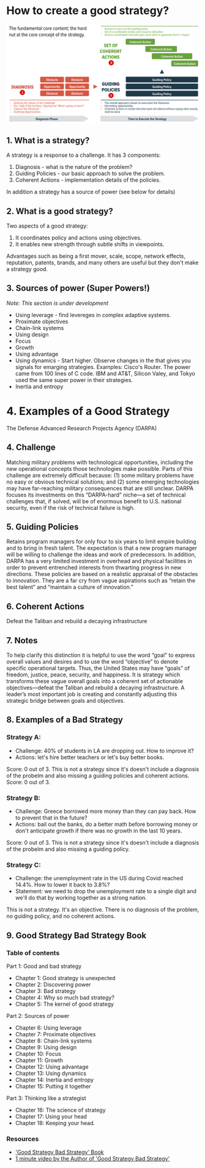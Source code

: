 <!-- numbers -->

# How to create a good strategy?

![strategy](strategy-kernel.png)

## 1. What is a strategy?
A strategy is a response to a challenge. It has 3 components:
1. Diagnosis - what is the nature of the problem?
1. Guiding Policies - our basic approach to solve the problem.
1. Coherent Actions - implementation details of the policies.

In addition a strategy has a source of power (see below for details)

## 2. What is a good strategy?
Two aspects of a good strategy:
1. It coordinates policy and actions using objectives.
2. It enables new strength through subtle shifts in viewpoints.

Advantages such as being a first mover, scale, scope, network effects, reputation, patents, brands, and many others are useful but they don't make a strategy good.

## 3. Sources of power (Super Powers!)
*Note: This section is under development*

* Using leverage - find levereges in complex adaptive systems.
* Proximate objectives
* Chain-link systems
* Using design
* Focus
* Growth
* Using advantage
* Using dynamics - Start higher. Observe changes in the that gives you signals for emarging strategies. Examples: Cisco's Router. The power came from 100 lines of C code. IBM and AT&T, Silicon Valey, and Tokyo used the same super power in their strategies.
* Inertia and entropy

# 4. Examples of a Good Strategy
The Defense Advanced Research Projects Agency (DARPA)

## 4. Challenge
Matching military problems with technological opportunities, including the new operational concepts those technologies make possible. Parts of this challenge are extremely difficult because: (1) some military problems have no easy or obvious technical solutions; and (2) some emerging technologies may have far-reaching military consequences that are still unclear. DARPA focuses its investments on this “DARPA-hard” niche—a set of technical challenges that, if solved, will be of enormous benefit to U.S. national security, even if the risk of technical failure is high.

## 5. Guiding Policies
Retains program managers for only four to six years to limit empire building and to bring in fresh talent. The expectation is that a new program manager will be willing to challenge the ideas and work of predecessors. In addition, DARPA has a very limited investment in overhead and physical facilities in order to prevent entrenched interests from thwarting progress in new directions. These policies are based on a realistic appraisal of the obstacles to innovation. They are a far cry from vague aspirations such as “retain the best talent” and “maintain a culture of innovation.”

## 6. Coherent Actions
Defeat the Taliban and rebuild a decaying infrastructure

## 7. Notes
To help clarify this distinction it is helpful to use the word “goal” to express overall values and desires and to use the word “objective” to denote specific operational targets. Thus, the United States may have “goals” of freedom, justice, peace, security, and happiness. It is strategy which transforms these vague overall goals into a coherent set of actionable objectives—defeat the Taliban and rebuild a decaying infrastructure. A leader’s most important job is creating and constantly adjusting this strategic bridge between goals and objectives.

## 8. Examples of a Bad Strategy

### Strategy A:

* Challenge: 40% of students in LA are dropping out. How to improve it?
* Actions: let's hire better teachers or let's buy better books.

Score: 0 out of 3. This is not a strategy since it's doesn't include a diagnosis of the probelm and also missing a guiding policies and coherent actions. Score: 0 out of 3.

### Strategy B:

* Challenge: Greece borrowed more money than they can pay back. How to prevent that in the future?
* Actions: bail out the banks, do a better math before borrowing money or don't anticipate growth if there was no growth in the last 10 years.

Score: 0 out of 3. This is not a strategy since it's doesn't include a diagnosis of the probelm and also missing a guiding policy.

### Strategy C:

* Challenge: the unemployment rate in the US during Covid reached 14.4%. How to lower it back to 3.8%?
* Statement: we need to drop the unemployment rate to a single digit and we'll do that by working together as a strong nation.

This is not a strategy. It's an objective. There is no diagnosis of the problem, no guiding policy, and no coherent actions.

## 9. Good Strategy Bad Strategy Book

### Table of contents

Part 1: Good and bad strategy
* Chapter 1: Good strategy is unexpected
* Chapter 2: Discovering power
* Chapter 3: Bad strategy
* Chapter 4: Why so much bad strategy?
* Chapter 5: The kernel of good strategy

Part 2: Sources of power
* Chapter 6: Using leverage
* Chapter 7: Proximate objectives
* Chapter 8: Chain-link systems
* Chapter 9: Using design
* Chapter 10: Focus
* Chapter 11: Growth
* Chapter 12: Using advantage
* Chapter 13: Using dynamics
* Chapter 14: Inertia and entropy
* Chapter 15: Putting it together

Part 3: Thinking like a strategist
* Chapter 16: The science of strategy
* Chapter 17: Using your head
* Chapter 18: Keeping your head.

### Resources
* ['Good Strategy Bad Strategy' Book](https://www.amazon.com/Good-Strategy-Bad-Difference-Matters/dp/0307886239)
* [1 minute video by the Author of 'Good Strategy Bad Strategy'](https://www.youtube.com/watch?v=UZrTl16hZdk)
